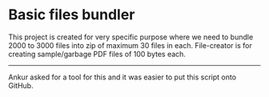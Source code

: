 # Basic files bundler

This project is created for very specific purpose where we need to bundle 2000 to 3000 files into zip of maximum 30 files in each.
File-creator is for creating sample/garbage PDF files of 100 bytes each.


---
Ankur asked for a tool for this and it was easier to put this script onto GitHub.
